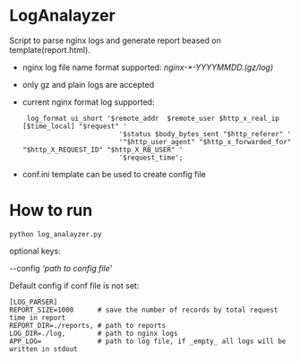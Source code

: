 # LogAnalayzer
Script to parse nginx logs and generate report beased on template(report.html).
- nginx log file name format supported: _nginx-*-YYYYMMDD.(gz/log)_   
- only gz and plain logs are accepted
- current nginx format log supported:

  
       log_format ui_short '$remote_addr  $remote_user $http_x_real_ip [$time_local] "$request" '
                              '$status $body_bytes_sent "$http_referer" '
                              '"$http_user_agent" "$http_x_forwarded_for" "$http_X_REQUEST_ID" "$http_X_RB_USER" '  
                              '$request_time';

- conf.ini template can be used to create config file
  
# How to run

    python log_analayzer.py

optional keys:

--config _'path to config file'_

Default config if conf file is not set:

    [LOG_PARSER]
    REPORT_SIZE=1000      # save the number of records by total request time in report
    REPORT_DIR=./reports, # path to reports
    LOG_DIR=./log,        # path to nginx logs
    APP_LOG=              # path to log file, if _empty_ all logs will be written in stdout


